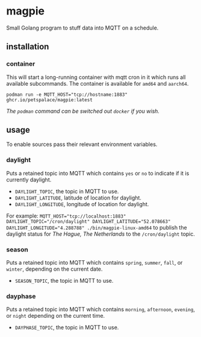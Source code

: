 # magpie

Small Golang program to stuff data into MQTT on a schedule.

## installation

### container

This will start a long-running container with mqtt cron in it which runs all
available subcommands. The container is available for `amd64` and `aarch64`.

```
podman run -e MQTT_HOST="tcp://hostname:1883" ghcr.io/petspalace/magpie:latest
```

*The `podman` command can be switched out `docker` if you wish.*

## usage 

To enable sources pass their relevant environment variables.

### daylight

Puts a retained topic into MQTT which contains `yes` or `no` to indicate if it
is currently daylight.

- `DAYLIGHT_TOPIC`, the topic in MQTT to use.
- `DAYLIGHT_LATITUDE`, latitude of location for daylight.
- `DAYLIGHT_LONGITUDE`, longitude of location for daylight.

For example: `MQTT_HOST="tcp://localhost:1883" DAYLIGHT_TOPIC="/cron/daylight" DAYLIGHT_LATITUDE="52.078663" DAYLIGHT_LONGITUDE="4.288788" ./bin/magpie-linux-amd64`
to publish the daylight status for *The Hague, The Netherlands* to the `/cron/daylight` topic.

### season

Puts a retained topic into MQTT which contains `spring`, `summer`, `fall`, or
`winter`, depending on the current date.

- `SEASON_TOPIC`, the topic in MQTT to use.

### dayphase

Puts a retained topic into MQTT which contains `morning`, `afternoon`,
`evening`, or `night` depending on the current time.

- `DAYPHASE_TOPIC`, the topic in MQTT to use.
